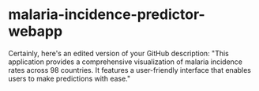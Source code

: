 # malaria-incidence-predictor-webapp
Certainly, here's an edited version of your GitHub description:  "This application provides a comprehensive visualization of malaria incidence rates across 98 countries. It features a user-friendly interface that enables users to make predictions with ease."
